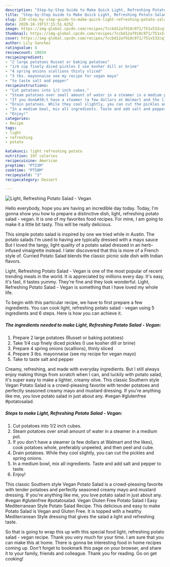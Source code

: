 ```yaml
---
description: "Step-by-Step Guide to Make Quick Light, Refreshing Potato Salad - Vegan"
title: "Step-by-Step Guide to Make Quick Light, Refreshing Potato Salad - Vegan"
slug: 220-step-by-step-guide-to-make-quick-light-refreshing-potato-salad-vegan
date: 2020-10-19T17:15:51.625Z
image: https://img-global.cpcdn.com/recipes/7ccbd12af918c971/751x532cq70/light-refreshing-potato-salad-vegan-recipe-main-photo.jpg
thumbnail: https://img-global.cpcdn.com/recipes/7ccbd12af918c971/751x532cq70/light-refreshing-potato-salad-vegan-recipe-main-photo.jpg
cover: https://img-global.cpcdn.com/recipes/7ccbd12af918c971/751x532cq70/light-refreshing-potato-salad-vegan-recipe-main-photo.jpg
author: Lily Sanchez
ratingvalue: 4
reviewcount: 10034
recipeingredient:
- "2 large potatoes Russet or baking potatoes"
- "1/4 cup finely diced pickles I use kosher dill or brine"
- "4 spring onions scallions thinly sliced"
- "3 tbs. mayonnaise see my recipe for vegan mayo"
- "to taste salt and pepper"
recipeinstructions:
- "Cut potatoes into 1/2 inch cubes."
- "Steam potatoes over small amount of water in a steamer in a medium pot."
- "If you don&#39;t have a steamer (a few dollars at Walmart and the likes), cook potatoes whole, preferably unpeeled, and then peel and cube."
- "Drain potatoes. While they cool slightly, you can cut the pickles and spring onions."
- "In a medium bowl, mix all ingredients. Taste and add salt and pepper to taste."
- "Enjoy!"
categories:
- Recipe
tags:
- light
- refreshing
- potato

katakunci: light refreshing potato 
nutrition: 197 calories
recipecuisine: American
preptime: "PT23M"
cooktime: "PT58M"
recipeyield: "3"
recipecategory: Dessert

---
```



![Light, Refreshing Potato Salad - Vegan](https://img-global.cpcdn.com/recipes/7ccbd12af918c971/751x532cq70/light-refreshing-potato-salad-vegan-recipe-main-photo.jpg)

Hello everybody, hope you are having an incredible day today. Today, I'm gonna show you how to prepare a distinctive dish, light, refreshing potato salad - vegan. It is one of my favorites food recipes. For mine, I am going to make it a little bit tasty. This will be really delicious.

This simple potato salad is inspired by one we tried while in Austin. The potato salads I&#39;m used to having are typically dressed with a mayo sauce But I loved the tangy, light quality of a potato salad dressed in an herb-infused vinaigrette instead. I later discovered that this is more of a French style of. Curried Potato Salad blends the classic picnic side dish with Indian flavors.

Light, Refreshing Potato Salad - Vegan is one of the most popular of recent trending meals in the world. It is appreciated by millions every day. It's easy, it's fast, it tastes yummy. They're fine and they look wonderful. Light, Refreshing Potato Salad - Vegan is something that I have loved my whole life.


To begin with this particular recipe, we have to first prepare a few ingredients. You can cook light, refreshing potato salad - vegan using 5 ingredients and 6 steps. Here is how you can achieve it.

<!--inarticleads1-->

##### The ingredients needed to make Light, Refreshing Potato Salad - Vegan:

1. Prepare 2 large potatoes (Russet or baking potatoes)
1. Take 1/4 cup finely diced pickles (I use kosher dill or brine)
1. Prepare 4 spring onions (scallions), thinly sliced
1. Prepare 3 tbs. mayonnaise (see my recipe for vegan mayo)
1. Take to taste salt and pepper


Creamy, refreshing, and made with everyday ingredients. But I still always enjoy making things from scratch when I can, and luckily with potato salad, it&#39;s super easy to make a lighter, creamy olive. This classic Southern style Vegan Potato Salad is a crowd-pleasing favorite with tender potatoes and perfectly seasoned creamy mayo and mustard dressing. If you&#39;re anything like me, you love potato salad in just about any. #vegan #glutenfree #potatosalad. 

<!--inarticleads2-->

##### Steps to make Light, Refreshing Potato Salad - Vegan:

1. Cut potatoes into 1/2 inch cubes.
1. Steam potatoes over small amount of water in a steamer in a medium pot.
1. If you don&#39;t have a steamer (a few dollars at Walmart and the likes), cook potatoes whole, preferably unpeeled, and then peel and cube.
1. Drain potatoes. While they cool slightly, you can cut the pickles and spring onions.
1. In a medium bowl, mix all ingredients. Taste and add salt and pepper to taste.
1. Enjoy!


This classic Southern style Vegan Potato Salad is a crowd-pleasing favorite with tender potatoes and perfectly seasoned creamy mayo and mustard dressing. If you&#39;re anything like me, you love potato salad in just about any. #vegan #glutenfree #potatosalad. Vegan Gluten Free Potato Salad I Easy Mediterranean Style Potato Salad Recipe. This delicious and easy to make Potato Salad is Vegan and Gluten Free. It is topped with a healthy Mediterranean Style dressing that gives the salad a light and refreshing taste. 

So that is going to wrap this up with this special food light, refreshing potato salad - vegan recipe. Thank you very much for your time. I am sure that you can make this at home. There is gonna be interesting food in home recipes coming up. Don't forget to bookmark this page on your browser, and share it to your family, friends and colleague. Thank you for reading. Go on get cooking!
